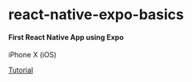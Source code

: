 # react-native-expo-basics

#### First React Native App using Expo

iPhone X (iOS)

[Tutorial](https://facebook.github.io/react-native/docs/getting-started)

